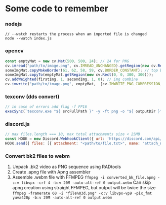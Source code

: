# Some code to remember
### nodejs
```
// --watch restarts the process when an imported file is changed
node --watch index.js
```

### opencv
```js
const emptyMat = new cv.Mat(500, 500, 24); // 24 for PNG
cv.imread("path/to/image.png", cv.IMREAD_UNCHANGED).getRegion(new cv.Rect( 555, 555, 555, 555 ));
someImgMat.copyMakeBorder(61, 62, 58, 59, cv.BORDER_CONSTANT); // top bottom left right
someImgMat.copyTo(emptyMat.getRegion(new cv.Rect(0, 0, 300, 300)));
cv.addWeighted(firstImg, 1, secondImg, 1, 0); // img combine
cv.imwrite("path/to/image.png", emptyMat,  [cv.IMWRITE_PNG_COMPRESSION, 0] ); // no png compression
```
### texconv (dds convert)
```js
// in case of errors add flag -f FP16 
execSync(`texconv.exe "${ srcFullPath }" -y -ft png -o "${ outputDir }"`); 
```
### discord.js
```js
// max files.length === 10, max total attachments size < 25MB
const HOOK = new Discord.WebhookClient({ url: 'https://discord.com/api/webhooks/..'});
HOOK.send({ files: [{ attachment: "<path/to/file.txt>", name: "attach_name" }] }); 
```
### Convert bk2 files to webm
1. Unpack .bk2 video as PNG sequence using RADtools
2. Create .apng file with Apng assembler
3. Assemble .webm file with FFMPEG `ffmpeg -i converted_bk_file.apng -c:v libvpx -crf 4 -b:v 20M -auto-alt-ref 0 output.webm`
Can skip apng creation using straight FFMPEG, but output will be twice the size 
`ffmpeg -framerate 60 -i "file%03d.png" -c:v libvpx-vp9 -pix_fmt yuva420p -b:v 20M -auto-alt-ref 0 output.webm`
